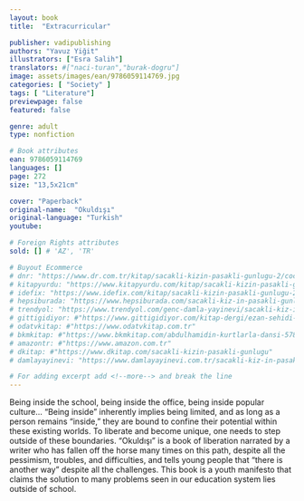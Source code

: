 ```yaml
---
layout: book
title:  "Extracurricular"

publisher: vadipublishing
authors: "Yavuz Yiğit"
illustrators: ["Esra Salih"]
translators: #["naci-turan","burak-dogru"]
image: assets/images/ean/9786059114769.jpg
categories: [ "Society" ]
tags: [ "Literature"]
previewpage: false
featured: false

genre: adult
type: nonfiction

# Book attributes
ean: 9786059114769
languages: []
page: 272
size: "13,5x21cm"

cover: "Paperback"
original-name:  "Okuldışı"
original-language: "Turkish"
youtube:

# Foreign Rights attributes
sold: [] # 'AZ', 'TR'

# Buyout Ecommerce
# dnr: "https://www.dr.com.tr/kitap/sacakli-kizin-pasakli-gunlugu-2/cocuk-ve-genclik/genclik-10-yas/roman-oyku/urunno=0001893059001"
# kitapyurdu: "https://www.kitapyurdu.com/kitap/sacakli-kizin-pasakli-gunlugu-2-/560122.html&filter_name=Sa%C3%A7akl%C4%B1+K%C4%B1z%27%C4%B1n+Pasakl%C4%B1+G%C3%BCnl%C3%BC%C4%9F%C3%BC+2"
# idefix: "https://www.idefix.com/kitap/sacakli-kizin-pasakli-gunlugu-2/cocuk-ve-genclik/genclik-10-yas/roman-oyku/urunno=0001893059001"
# hepsiburada: "https://www.hepsiburada.com/sacakli-kiz-in-pasakli-gunlugu-2-damla-yayinevi-p-HBV000012ER86"
# trendyol: "https://www.trendyol.com/genc-damla-yayinevi/sacakli-kiz-in-pasakli-gunlugu-2-p-54825777"
# gittigidiyor: #"https://www.gittigidiyor.com/kitap-dergi/ezan-sehidi-adnan-menderes_pdp_732728793"
# odatvkitap: #"https://www.odatvkitap.com.tr"
# bkmkitap: #"https://www.bkmkitap.com/abdulhamidin-kurtlarla-dansi-578226"
# amazontr: #"https://www.amazon.com.tr"
# dkitap: #"https://www.dkitap.com/sacakli-kizin-pasakli-gunlugu"
# damlayayinevi: "https://www.damlayayinevi.com.tr/sacakli-kiz-in-pasakli-gunlugu-2-bu-iste-bi-terslik-var"

# For adding excerpt add <!--more--> and break the line
---
```

Being inside the school, being inside the office,
being inside popular culture... “Being inside” inherently implies being limited, and as long as a person
remains “inside,” they are bound to confine their
potential within these existing worlds. To liberate
and become unique, one needs to step outside of
these boundaries.
“Okuldışı” is a book of liberation narrated by a
writer who has fallen off the horse many times on
this path, despite all the pessimism, troubles, and
difficulties, and tells young people that “there is another way” despite all the challenges. This book is
a youth manifesto that claims the solution to many
problems seen in our education system lies outside
of school.
<!--more--> 

